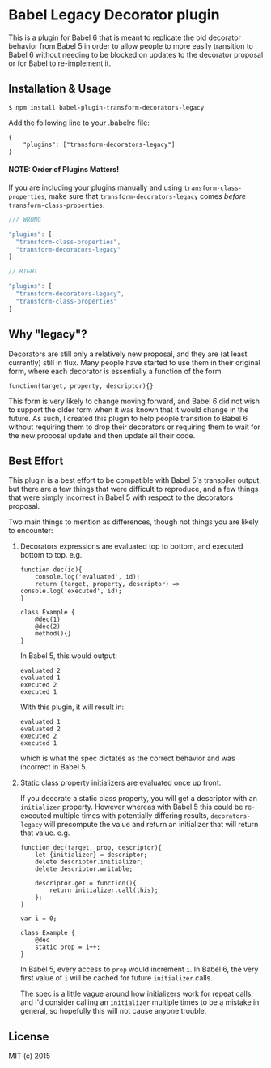 

# Babel Legacy Decorator plugin

This is a plugin for Babel 6 that is meant to replicate the old decorator behavior from
Babel 5 in order to allow people to more easily transition to Babel 6 without needing to
be blocked on updates to the decorator proposal or for Babel to re-implement it.

## Installation & Usage

    $ npm install babel-plugin-transform-decorators-legacy
    
Add the following line to your .babelrc file:

    {
        "plugins": ["transform-decorators-legacy"]
    }
    
#### NOTE: Order of Plugins Matters!
If you are including your plugins manually and using `transform-class-properties`, make sure that `transform-decorators-legacy` comes *before* `transform-class-properties`.

```js
/// WRONG

"plugins": [
  "transform-class-properties",
  "transform-decorators-legacy"
]

// RIGHT

"plugins": [
  "transform-decorators-legacy",
  "transform-class-properties"
]
```

## Why "legacy"?

Decorators are still only a relatively new proposal, and they are (at least currently) still
in flux. Many people have started to use them in their original form, where each decorator
is essentially a function of the form

    function(target, property, descriptor){}

This form is very likely to change moving forward, and Babel 6 did not wish to support
the older form when it was known that it would change in the future. As such, I created this
plugin to help people transition to Babel 6 without requiring them to drop their decorators
or requiring them to wait for the new proposal update and then update all their code.

## Best Effort

This plugin is a best effort to be compatible with Babel 5's transpiler output, but there
are a few things that were difficult to reproduce, and a few things that were simply incorrect
in Babel 5 with respect to the decorators proposal.

Two main things to mention as differences, though not things you are likely to encounter:

1. Decorators expressions are evaluated top to bottom, and executed bottom to top. e.g.

    ```
    function dec(id){
        console.log('evaluated', id);
        return (target, property, descriptor) => console.log('executed', id);
    }

    class Example {
        @dec(1)
        @dec(2)
        method(){}
    }
    ```

    In Babel 5, this would output:

    ```
    evaluated 2
    evaluated 1
    executed 2
    executed 1
    ```

    With this plugin, it will result in:

    ```
    evaluated 1
    evaluated 2
    executed 2
    executed 1
    ```

    which is what the spec dictates as the correct behavior and was incorrect in Babel 5.

2. Static class property initializers are evaluated once up front.

    If you decorate a static class property, you will get a descriptor with an `initializer` property.
    However whereas with Babel 5 this could be re-executed multiple times with potentially differing
    results, `decorators-legacy` will precompute the value and return an initializer that will
    return that value. e.g.

    ```
    function dec(target, prop, descriptor){
        let {initializer} = descriptor;
        delete descriptor.initializer;
        delete descriptor.writable;

        descriptor.get = function(){
            return initializer.call(this);
        };
    }

    var i = 0;

    class Example {
        @dec
        static prop = i++;
    }
    ```

    In Babel 5, every access to `prop` would increment `i`.
    In Babel 6, the very first value of `i` will be cached for future `initializer` calls.

    The spec is a little vague around how initializers work for repeat calls, and I'd consider
    calling an `initializer` multiple times to be a mistake in general, so hopefully this will
    not cause anyone trouble.

## License

MIT (c) 2015
